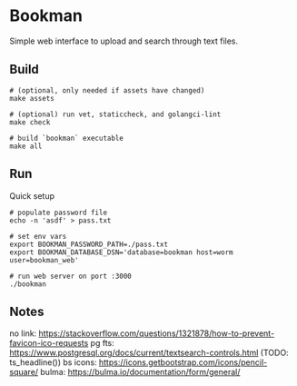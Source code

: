 # Bookman

Simple web interface to upload and search through text files.

## Build

    # (optional, only needed if assets have changed)
    make assets

    # (optional) run vet, staticcheck, and golangci-lint
    make check

    # build `bookman` executable
    make all

## Run

Quick setup

    # populate password file
    echo -n 'asdf' > pass.txt

    # set env vars
    export BOOKMAN_PASSWORD_PATH=./pass.txt
    export BOOKMAN_DATABASE_DSN='database=bookman host=worm user=bookman_web'

    # run web server on port :3000
    ./bookman

## Notes

no link: https://stackoverflow.com/questions/1321878/how-to-prevent-favicon-ico-requests
pg fts: https://www.postgresql.org/docs/current/textsearch-controls.html
(TODO: ts_headline())
bs icons:
https://icons.getbootstrap.com/icons/pencil-square/
bulma:
https://bulma.io/documentation/form/general/
